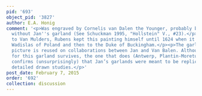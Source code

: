 ```yaml
---
pid: '693'
object_pid: '3827'
author: E.A. Honig
comment: '<p>Was engraved by Cornelis van Dalen the Younger, probably before 1648,
  without Jan''s garland (See Schuckman 1995, "Hollstein" V., #23).</p><p>According
  to Van Mulders, Rubens kept this painting himself until 1624 when it went to Prince
  Wadislas of Poland and then to the Duke of Buckingham.</p><p>The garland in this
  picture is reused on collaborations between Jan and Van Balen. Although no drawing
  for this garland survives, the one that does (Antwerp, Plantin-Moretus, inv. D.IX.23)
  confirms (unsurprisingly) that Jan’s garlands were meant to be replicated using
  detailed drawn studies.</p>'
post_date: February 7, 2015
order: '692'
collection: discussion
---
```

